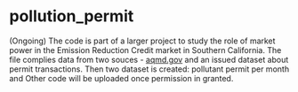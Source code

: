 # pollution_permit
(Ongoing)
The code is part of a larger project to study the role of market power in the Emission Reduction Credit market in Southern California. The file complies data from two souces -  [aqmd.gov](https://www.aqmd.gov/home/permits/emission-reduction-credits/historical-active-erc-and-sterc-lists) and an issued dataset about permit transactions. Then two dataset is created: pollutant permit per month and  Other code will be uploaded once permission in granted. 
